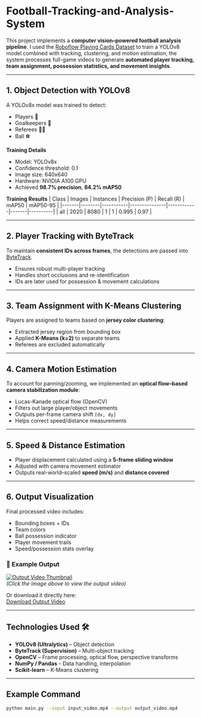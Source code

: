 # Football-Tracking-and-Analysis-System

This project implements a **computer vision–powered football analysis pipeline**. I used the [Roboflow Playing Cards Dataset](https://universe.roboflow.com/roboflow-jvuqo/football-players-detection-3zvbc/dataset/1#) to train a YOLOv8 model combined with tracking, clustering, and motion estimation, the system processes full-game videos to generate **automated player tracking, team assignment, possession statistics, and movement insights**.  

---

## 1. Object Detection with YOLOv8  

A YOLOv8x model was trained to detect:  
- Players 👤  
- Goalkeepers 🧤  
- Referees 👨‍⚖️  
- Ball ⚽  

**Training Details**  
- Model: YOLOv8x  
- Confidence threshold: 0.1  
- Image size: 640x640  
- Hardware: NVIDIA A100 GPU  
- Achieved **98.7% precision**, **84.2% mAP50**

**Training Results**
| Class | Images | Instances | Precision (P) | Recall (R) | mAP50 | mAP50-95 |
|-------|--------|-----------|---------------|------------|-------|----------|
| all   | 2020   | 8080      | 1             | 1          | 0.995 | 0.97   |

---

## 2. Player Tracking with ByteTrack  

To maintain **consistent IDs across frames**, the detections are passed into [ByteTrack](https://github.com/ifzhang/ByteTrack).  
- Ensures robust multi-player tracking  
- Handles short occlusions and re-identification  
- IDs are later used for possession & movement calculations  

---

## 3. Team Assignment with K-Means Clustering  

Players are assigned to teams based on **jersey color clustering**:  
- Extracted jersey region from bounding box  
- Applied **K-Means (k=2)** to separate teams  
- Referees are excluded automatically  

---

## 4. Camera Motion Estimation  

To account for panning/zooming, we implemented an **optical flow–based camera stabilization module**:  
- Lucas-Kanade optical flow (OpenCV)  
- Filters out large player/object movements  
- Outputs per-frame camera shift `[dx, dy]`  
- Helps correct speed/distance measurements  

---

## 5. Speed & Distance Estimation  

- Player displacement calculated using a **5-frame sliding window**  
- Adjusted with camera movement estimator  
- Outputs real-world–scaled **speed (m/s)** and **distance covered**  

---

## 6. Output Visualization  

Final processed video includes:  
- Bounding boxes + IDs  
- Team colors  
- Ball possession indicator  
- Player movement trails  
- Speed/possession stats overlay  

### 🎥 Example Output  

[![Output Video Thumbnail](Images/football_thumbnail.png)](output_video/output_video.mp4)  
*(Click the image above to view the output video)*  

Or download it directly here:  
[Download Output Video](output_video/output_video.mp4) 

---

## Technologies Used 🛠  
- **YOLOv8 (Ultralytics)** – Object detection  
- **ByteTrack (Supervision)** – Multi-object tracking  
- **OpenCV** – Frame processing, optical flow, perspective transforms  
- **NumPy / Pandas** – Data handling, interpolation  
- **Scikit-learn** – K-Means clustering  

---

## Example Command  

```bash
python main.py --input input_video.mp4 --output output_video.mp4
